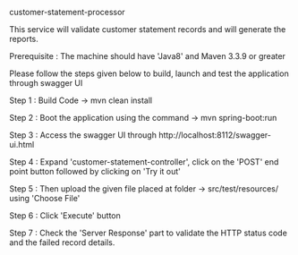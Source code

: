 customer-statement-processor

This service will validate customer statement records and will generate the reports.

Prerequisite : The machine should have 'Java8' and Maven 3.3.9 or greater

Please follow the steps given below to build, launch and test the application through swagger UI

Step 1 : Build Code -> mvn clean install

Step 2 : Boot the application using the command -> mvn spring-boot:run

Step 3 : Access the swagger UI through http://localhost:8112/swagger-ui.html

Step 4 : Expand 'customer-statement-controller', click on the 'POST' end point button followed by clicking on 'Try it out'

Step 5 : Then upload the given file placed at folder -> src/test/resources/ using 'Choose File'

Step 6 : Click 'Execute' button

Step 7 : Check the 'Server Response' part to validate the HTTP status code and the failed record details.

